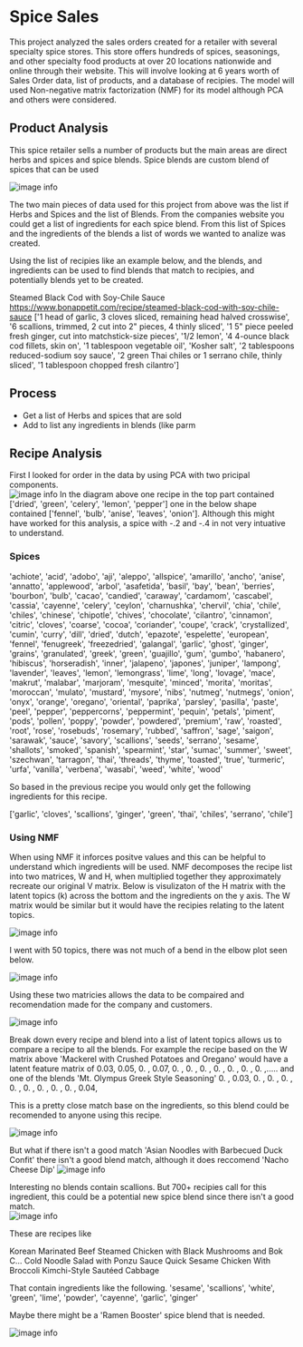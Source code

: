 # Spice Sales
This project  analyzed the sales orders created for a retailer with several specialty spice stores. This store offers hundreds of spices, seasonings, and other specialty food products at over 20 locations nationwide and online through their website. This will involve looking at 6 years worth of Sales Order data, list of products, and a database of recipies.   The model will used Non-negative matrix factorization (NMF) for its model although PCA and others were considered.   

## Product Analysis

This spice retailer sells a number of products but the main areas are direct herbs and spices and spice blends.  Spice blends are custom blend of spices that can be used 

![image info](images/Products.png)

The two main pieces of data used for this project from above was the list if Herbs and Spices and the list of Blends.  From the companies website you could get a list of ingredients for each spice blend.   From this list of Spices and the ingredients of the blends a list of words we wanted to analize was created.   

Using the list of recipies like an example below, and the blends, and ingredients can be used to find blends that match to recipies, and potentially blends yet to be created.  

Steamed Black Cod with Soy-Chile Sauce
https://www.bonappetit.com/recipe/steamed-black-cod-with-soy-chile-sauce
[\'1 head of garlic, 3 cloves sliced, remaining head halved crosswise\', \'6 scallions, trimmed, 2 cut into 2" pieces, 4 thinly sliced\', \'1 5" piece peeled fresh ginger, cut into matchstick-size pieces\', \'1/2 lemon\', \'4 4-ounce black cod fillets, skin on\', \'1 tablespoon vegetable oil\', \'Kosher salt\', \'2 tablespoons reduced-sodium soy sauce\', \'2 green Thai chiles or 1 serrano chile, thinly sliced\', \'1 tablespoon chopped fresh cilantro\']

## Process
- Get a list of Herbs and spices that are sold
- Add to list any ingredients in blends (like parm
## Recipe Analysis
First I looked for order in the data by using PCA with two pricipal components.  
![image info](images/PCA.png)
In the diagram above one recipe in the top part contained ['dried', 'green', 'celery', 'lemon', 'pepper'] one in the below shape contained ['fennel', 'bulb', 'anise', 'leaves', 'onion'].  Although this might have worked for this analysis, a spice with -.2 and -.4 in not very intuative to understand.   
### Spices

'achiote', 'acid', 'adobo', 'aji', 'aleppo', 'allspice',
       'amarillo', 'ancho', 'anise', 'annatto', 'applewood', 'arbol',
       'asafetida', 'basil', 'bay', 'bean', 'berries', 'bourbon', 'bulb',
       'cacao', 'candied', 'caraway', 'cardamom', 'cascabel', 'cassia',
       'cayenne', 'celery', 'ceylon', 'charnushka', 'chervil', 'chia',
       'chile', 'chiles', 'chinese', 'chipotle', 'chives', 'chocolate',
       'cilantro', 'cinnamon', 'citric', 'cloves', 'coarse', 'cocoa',
       'coriander', 'coupe', 'crack', 'crystallized', 'cumin', 'curry',
       'dill', 'dried', 'dutch', 'epazote', 'espelette', 'european',
       'fennel', 'fenugreek', 'freezedried', 'galangal', 'garlic',
       'ghost', 'ginger', 'grains', 'granulated', 'greek', 'green',
       'guajillo', 'gum', 'gumbo', 'habanero', 'hibiscus', 'horseradish',
       'inner', 'jalapeno', 'japones', 'juniper', 'lampong', 'lavender',
       'leaves', 'lemon', 'lemongrass', 'lime', 'long', 'lovage', 'mace',
       'makrut', 'malabar', 'marjoram', 'mesquite', 'minced', 'morita',
       'moritas', 'moroccan', 'mulato', 'mustard', 'mysore', 
       'nibs', 'nutmeg', 'nutmegs', 'onion', 'onyx', 'orange', 'oregano',
       'oriental', 'paprika', 'parsley', 'pasilla', 'paste', 'peel',
       'pepper', 'peppercorns', 'peppermint', 'pequin', 'petals',
       'piment', 'pods', 'pollen', 'poppy', 'powder', 'powdered',
       'premium', 'raw', 'roasted', 'root', 'rose', 'rosebuds',
       'rosemary', 'rubbed', 'saffron', 'sage', 'saigon', 'sarawak',
       'sauce', 'savory', 'scallions', 'seeds', 'serrano', 'sesame',
       'shallots', 'smoked', 'spanish', 'spearmint', 'star', 'sumac',
       'summer', 'sweet', 'szechwan', 'tarragon', 'thai', 'threads',
       'thyme', 'toasted', 'true', 'turmeric', 'urfa', 'vanilla',
       'verbena', 'wasabi', 'weed', 'white', 'wood'

So based in the previous recipe you would only get the following ingredients for this recipe.

['garlic', 'cloves', 'scallions', 'ginger', 'green', 'thai', 'chiles', 'serrano', 'chile']

### Using NMF
When using NMF it inforces positve values and this can be helpful to understand which ingredients will be used.  NMF decomposes the recipe list into two matrices, W and H, when multiplied together they approximately recreate our original V matrix. Below is visulizaton of the H matrix with the latent topics (k) across the bottom and the ingredients on the y axis.  The W matrix would be similar but it would have the recipies relating to the latent topics.   

![image info](images/WH.png)

I went with 50 topics, there was not much of a bend in the elbow plot seen below.   

![image info](images/Reconstruction60.png)

Using these two matricies allows the data to be compaired and recomendation made for the company and customers.   

![image info](images/FeaturestoSpices.png)

Break down every recipe and blend into a list of latent topics allows us to compare a recipe to all the blends.  For example the recipe based on the W matrix above 'Mackerel with Crushed Potatoes and Oregano' would have a latent feature matrix of 
0.03, 0.05, 0.  , 0.07, 0.  , 0.  , 0.  , 0.  , 0.  , 0.  , 0.  ,.....
and one of the blends 'Mt. Olympus Greek Style Seasoning'
0.  , 0.03, 0.  , 0.  , 0.  , 0.  , 0.  , 0.  , 0.  , 0.  , 0.04,

This is a pretty close match base on the ingredients, so this blend could be recomended to anyone using this recipe.

![image info](images/Mackerel.png)

But what if there isn't a good match 'Asian Noodles with Barbecued Duck Confit' there isn't a good blend match, although it does reccomend 'Nacho Cheese Dip' 
![image info](images/EpicuriousDuck.png)

Interesting no blends contain scallions.  But 700+ recipies call for this ingredient, this could be a potential new spice blend since there isn't a good match.    
![image info](images/Freeze.png)

These are recipes like

Korean Marinated Beef 
Steamed Chicken with Black Mushrooms and Bok C...
Cold Noodle Salad with Ponzu Sauce 
Quick Sesame Chicken With Broccoli 
Kimchi-Style Sautéed Cabbage 

That contain ingredients like the following.
'sesame', 'scallions', 'white', 'green', 'lime', 'powder', 'cayenne', 'garlic', 'ginger'

Maybe there might be a 'Ramen Booster' spice blend that is needed.  



![image info](images/Features.png)

